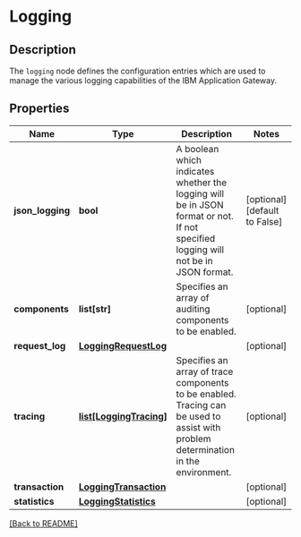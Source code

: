 # Logging

## Description

The `logging` node defines the configuration entries which are used to manage the various logging capabilities of the IBM Application Gateway.


## Properties

Name | Type | Description | Notes
------------ | ------------- | ------------- | -------------
**json_logging** | **bool** | A boolean which indicates whether the logging will be in JSON format or not. If not specified logging will not be in JSON format.  | [optional] [default to False]
**components** | **list[str]** | Specifies an array of auditing components to be enabled.  | [optional] 
**request_log** | [**LoggingRequestLog**](LoggingRequestLog.md) |  | [optional] 
**tracing** | [**list[LoggingTracing]**](LoggingTracing.md) | Specifies an array of trace components to be enabled. Tracing can be used to assist with problem determination in the environment.  | [optional] 
**transaction** | [**LoggingTransaction**](LoggingTransaction.md) |  | [optional] 
**statistics** | [**LoggingStatistics**](LoggingStatistics.md) |  | [optional] 

[[Back to README]](../README.md)



